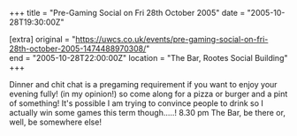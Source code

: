 +++
title = "Pre-Gaming Social on Fri 28th October 2005"
date = "2005-10-28T19:30:00Z"

[extra]
original = "https://uwcs.co.uk/events/pre-gaming-social-on-fri-28th-october-2005-1474488970308/"    
end = "2005-10-28T22:00:00Z"
location = "The Bar, Rootes Social Building"
+++

Dinner and chit chat is a pregaming requirement if you want to enjoy your evening fully\! (in my opinion\!) so come along for a pizza or burger and a pint of something\! It's possible I am trying to convince people to drink so I actually win some games this term though.....\! 8.30 pm The Bar, be there or, well, be somewhere else\!

